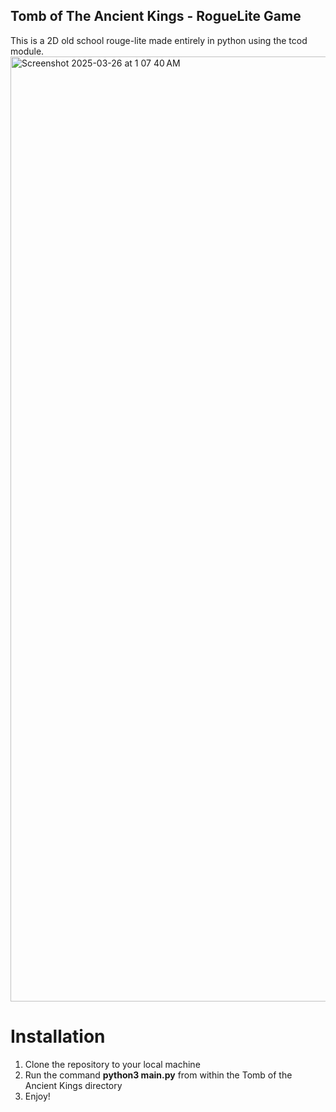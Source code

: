 ## Tomb of The Ancient Kings - RogueLite Game

This is a 2D old school rouge-lite made entirely in python using the tcod module.
<img width="1512" alt="Screenshot 2025-03-26 at 1 07 40 AM" src="https://github.com/user-attachments/assets/05f8c9e5-a74a-4880-af1a-6b73ec923101" />

# Installation

1. Clone the repository to your local machine
2. Run the command **python3 main.py** from within the Tomb of the Ancient Kings directory
3. Enjoy!
